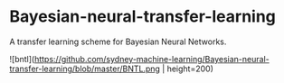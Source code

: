 # Bayesian-neural-transfer-learning
A transfer learning scheme for Bayesian Neural Networks.

![bntl](https://github.com/sydney-machine-learning/Bayesian-neural-transfer-learning/blob/master/BNTL.png | height=200)
